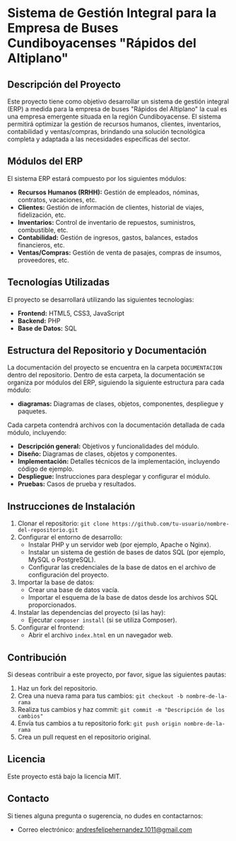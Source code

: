 # Sistema de Gestión Integral para la Empresa de Buses Cundiboyacenses "Rápidos del Altiplano"

## Descripción del Proyecto

Este proyecto tiene como objetivo desarrollar un sistema de gestión integral (ERP) a medida para la empresa de buses "Rápidos del Altiplano" la cual es una empresa emergente situada en la región Cundiboyacense. El sistema permitirá optimizar la gestión de recursos humanos, clientes, inventarios, contabilidad y ventas/compras, brindando una solución tecnológica completa y adaptada a las necesidades específicas del sector.


## Módulos del ERP

El sistema ERP estará compuesto por los siguientes módulos:

*   **Recursos Humanos (RRHH):** Gestión de empleados, nóminas, contratos, vacaciones, etc.
*   **Clientes:** Gestión de información de clientes, historial de viajes, fidelización, etc.
*   **Inventarios:** Control de inventario de repuestos, suministros, combustible, etc.
*   **Contabilidad:** Gestión de ingresos, gastos, balances, estados financieros, etc.
*   **Ventas/Compras:** Gestión de venta de pasajes, compras de insumos, proveedores, etc.

## Tecnologías Utilizadas

El proyecto se desarrollará utilizando las siguientes tecnologías:

*   **Frontend:** HTML5, CSS3, JavaScript
*   **Backend:** PHP
*   **Base de Datos:** SQL

## Estructura del Repositorio y Documentación

La documentación del proyecto se encuentra en la carpeta `DOCUMENTACION` dentro del repositorio. Dentro de esta carpeta, la documentación se organiza por módulos del ERP, siguiendo la siguiente estructura para cada módulo:

*   **diagramas:** Diagramas de clases, objetos, componentes, despliegue y paquetes.

Cada carpeta contendrá archivos con la documentación detallada de cada módulo, incluyendo:

*   **Descripción general:** Objetivos y funcionalidades del módulo.
*   **Diseño:** Diagramas de clases, objetos y componentes.
*   **Implementación:** Detalles técnicos de la implementación, incluyendo código de ejemplo.
*   **Despliegue:** Instrucciones para desplegar y configurar el módulo.
*   **Pruebas:** Casos de prueba y resultados.

## Instrucciones de Instalación

1.  Clonar el repositorio: `git clone https://github.com/tu-usuario/nombre-del-repositorio.git`
2.  Configurar el entorno de desarrollo:
    *   Instalar PHP y un servidor web (por ejemplo, Apache o Nginx).
    *   Instalar un sistema de gestión de bases de datos SQL (por ejemplo, MySQL o PostgreSQL).
    *   Configurar las credenciales de la base de datos en el archivo de configuración del proyecto.
3.  Importar la base de datos:
    *   Crear una base de datos vacía.
    *   Importar el esquema de la base de datos desde los archivos SQL proporcionados.
4.  Instalar las dependencias del proyecto (si las hay):
    *   Ejecutar `composer install` (si se utiliza Composer).
5.  Configurar el frontend:
    *   Abrir el archivo `index.html` en un navegador web.

## Contribución

Si deseas contribuir a este proyecto, por favor, sigue las siguientes pautas:

1.  Haz un fork del repositorio.
2.  Crea una nueva rama para tus cambios: `git checkout -b nombre-de-la-rama`
3.  Realiza tus cambios y haz commit: `git commit -m "Descripción de los cambios"`
4.  Envía tus cambios a tu repositorio fork: `git push origin nombre-de-la-rama`
5.  Crea un pull request en el repositorio original.

## Licencia

Este proyecto está bajo la licencia MIT.

## Contacto

Si tienes alguna pregunta o sugerencia, no dudes en contactarnos:

*   Correo electrónico: [andresfelipehernandez.1011@gmail.com](mailto:andresfelipehernandez.1011@gmail.com)